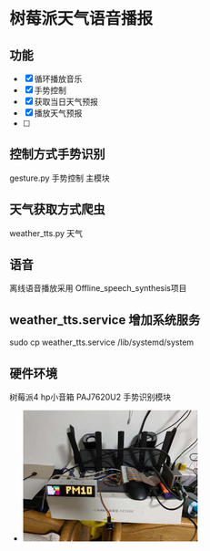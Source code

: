 # 树莓派天气语音播报


## 功能
- [x] 循环播放音乐
- [x] 手势控制
- [x] 获取当日天气预报
- [x] 播放天气预报
- [ ] 



## 控制方式手势识别
gesture.py 手势控制 主模块

## 天气获取方式爬虫
weather_tts.py 天气

## 语音
离线语音播放采用 Offline_speech_synthesis项目

## weather_tts.service 增加系统服务
sudo cp weather_tts.service  /lib/systemd/system

## 硬件环境
树莓派4
hp小音箱
PAJ7620U2 手势识别模块

* <img src="./hardware.jpg" style="zoom:30%;"/>